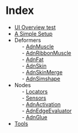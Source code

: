 # Index

- [UI Overview test](ui_overview)
- [A Simple Setup](simple_setup)
- Deformers </br>
&nbsp;&nbsp;&nbsp;&nbsp; - [AdnMuscle](muscle) </br>
&nbsp;&nbsp;&nbsp;&nbsp; - [AdnRibbonMuscle](ribbon) </br>
&nbsp;&nbsp;&nbsp;&nbsp; - [AdnFat](fat) </br>
&nbsp;&nbsp;&nbsp;&nbsp; - [AdnSkin](skin) </br>
&nbsp;&nbsp;&nbsp;&nbsp; - [AdnSkinMerge](skin_merge) </br>
&nbsp;&nbsp;&nbsp;&nbsp; - [AdnSimshape](simshape) </br>
- Nodes </br>
&nbsp;&nbsp;&nbsp;&nbsp; - [Locators](locators) </br>
&nbsp;&nbsp;&nbsp;&nbsp; - [Sensors](sensors) </br>
&nbsp;&nbsp;&nbsp;&nbsp; - [AdnActivation](activation) </br>
&nbsp;&nbsp;&nbsp;&nbsp; - [AdnEdgeEvaluator](edge_evaluator) </br>
&nbsp;&nbsp;&nbsp;&nbsp; - [AdnGlue](glue) </br>
- [Tools](tools)
